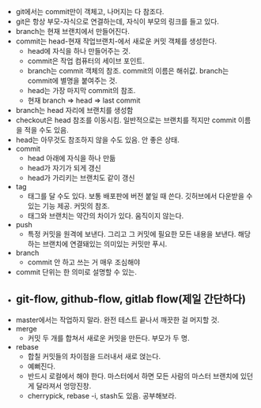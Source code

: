 - git에서는 commit만이 객체고, 나머지는 다 참조다.
- git은 항상 부모-자식으로 연결하는데, 자식이 부모의 링크를 들고 있다.
- branch는 현재 브랜치에서 만들어진다. 
- commit는 head-현재 작업브랜치-에서 새로운 커밋 객체를 생성한다.
  - head에 자식을 하나 만들어주는 것.
  - commit은 작업 컴퓨터의 세이브 포인트.
  - branch는 commit 객체의 참조. commit의 이름은 해쉬값. branch는 commit에 별명을 붙여주는 것.
  - head는 가장 마지막 commit의 참조.
  - 현재 branch => head => last commit
- branch는 head 자리에 브랜치를 생성함
- checkout은 head 참조를 이동시킴. 일반적으로는 브랜치를 적지만 commit 이름을 적을 수도 있음.
- head는 아무것도 참조하지 않을 수도 있음. 안 좋은 상태.
- commit
  - head 아래에 자식을 하나 만듦
  - head가 자기가 되게 갱신
  - head가 가리키는 브랜치도 같이 갱신
- tag
  - 태그를 달 수도 있다. 보통 배포판에 버전 붙일 때 쓴다. 깃허브에서 다운받을 수 있는 기능 제공. 커밋의 참조.
  - 태그와 브랜치는 약간의 차이가 있다. 움직이지 않는다.
- push
  - 특정 커밋을 원격에 보낸다. 그리고 그 커밋에 필요한 모든 내용을 보낸다. 해당하는 브랜치에 연결돼있는 의미있는 커밋만 푸시.
- branch
  - commit 안 하고 쓰는 거 매우 조심해야
- commit 단위는 한 의미로 설명할 수 있는.
- git-flow, github-flow, gitlab flow(제일 간단하다)
  - 
- master에서는 작업하지 말라. 완전 테스트 끝나서 깨끗한 걸 머지할 것.
- merge
  - 커밋 두 개를 합쳐서 새로운 커밋을 만든다. 부모가 두 명.
- rebase
  - 합칠 커밋들의 차이점을 드러내서 새로 얹는다.
  - 예뻐진다.
  - 반드시 로컬에서 해야 한다. 마스터에서 하면 모든 사람의 마스터 브랜치에 있던 게 달라져서 엉망진창.
  - cherrypick, rebase -i, stash도 있음. 공부해보라.
